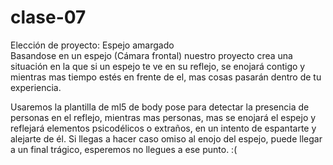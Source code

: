 # clase-07

Elección de proyecto: Espejo amargado  
Basandose en un espejo (Cámara frontal) nuestro proyecto crea una situación en la que si un espejo te ve en su reflejo, se enojará contigo y mientras mas tiempo estés en frente de el, mas cosas pasarán dentro de tu experiencia.  

Usaremos la plantilla de ml5 de body pose para detectar la presencia de personas en el reflejo, mientras mas personas, mas se enojará el espejo y reflejará elementos psicodélicos o extraños, en un intento de espantarte y alejarte de él. Si llegas a hacer caso omiso al enojo del espejo, puede llegar a un final trágico, esperemos no llegues a ese punto. :(
